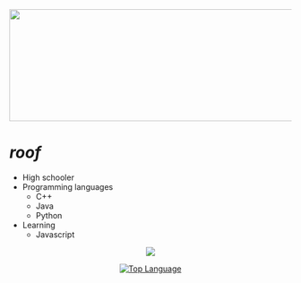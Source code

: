 <div align="center">
  <img src="https://raw.githubusercontent.com/roooof/roooof/main/imgs/animated-koi-fish.gif" height="200" width="700">
</div>

# ***roof***

- High schooler 
- Programming languages
  - C++
  - Java
  - Python
- Learning 
  - Javascript
 
<p align="center">
  <img src="https://raw.githubusercontent.com/roooof/roooof/a554b139a5f2974cf42b62222306960ebef8bbd1/imgs/github-user-contribution.svg"/>
</p> 
<p align="center">
  <a href="https://github.com/roooof" target="_blank">
            <img alt="Top Language" src="https://github-readme-stats.vercel.app/api/top-langs/?bg_color=00000000&layout=compact&username=roooof&hide_border=true&hide=html&title_color=c9d1d9&text_color=c3c5cd"/>
</p> 
